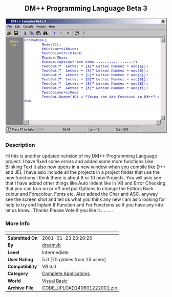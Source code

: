 ﻿<div align="center">

## DM\+\+ Programming Language Beta 3

<img src="PIC2001122173117508.JPG">
</div>

### Description

Hi this is another updated verision of my DM++ Programming Language project. I have fixed some errors and added some more functions Like Blinking Text it also now opens in a new window when you compile like D++ and JEL I have aslo include all the projects in a project folder that use the new functions I think there is about 8 or 10 new Projects. You will aslo see that I have added other things like Auto Indent like in VB and Error Checking that you can trun on or off and put Options to change the Editors Back colour and Forecolour, Fonts etc. Also added the Char and ASC. anyway see the screen shot and tell us what you think any new I am aslo looking for help to try and Inplant If Function and For Functions so if you have any info let us know.. Thanks Please Vote if you like it..........
 
### More Info
 


<span>             |<span>
---                |---
**Submitted On**   |2001-01-23 23:20:26
**By**             |[dreamvb](https://github.com/Planet-Source-Code/PSCIndex/blob/master/ByAuthor/dreamvb.md)
**Level**          |Intermediate
**User Rating**    |5.0 (75 globes from 15 users)
**Compatibility**  |VB 6\.0
**Category**       |[Complete Applications](https://github.com/Planet-Source-Code/PSCIndex/blob/master/ByCategory/complete-applications__1-27.md)
**World**          |[Visual Basic](https://github.com/Planet-Source-Code/PSCIndex/blob/master/ByWorld/visual-basic.md)
**Archive File**   |[CODE\_UPLOAD140601222001\.zip](https://github.com/Planet-Source-Code/dreamvb-dm-programming-language-beta-3__1-14628/archive/master.zip)








